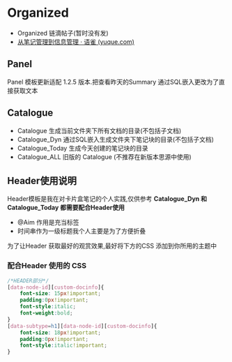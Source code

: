 
# Organized

- Organized 链滴帖子(暂时没有发)
- [从笔记管理到信息管理 · 语雀 (yuque.com)](https://www.yuque.com/siyuannote/ta09ls/ml7277)

## Panel
Panel 模板更新适配 1.2.5 版本.把查看昨天的Summary 通过SQL嵌入更改为了直接获取文本

## Catalogue
- Catalogue 生成当前文件夹下所有文档的目录(不包括子文档)
- Catalogue_Dyn 通过SQL嵌入生成文件夹下笔记块的目录(不包括子文档)
- Catalogue_Today 生成今天创建的笔记块的目录
- Catalogue_ALL 旧版的 Catalogue (不推荐在新版本思源中使用)

## Header使用说明
Header模板是我在对卡片盒笔记的个人实践,仅供参考
**Catalogue_Dyn 和 Catalogue_Today 都需要配合Header使用**
- @Aim 作用是充当标签
- 时间串作为一级标题我个人主要是为了方便折叠


为了让Header 获取最好的观赏效果,最好将下方的CSS 添加到你所用的主题中


### 配合Header 使用的 CSS
```css
/*HEADER部分*/
[data-node-id][custom-docinfo]{
	font-size: 15px!important; 
	padding:0px!important;
	font-style:italic;
	font-weight:bold;
}
[data-subtype=h1][data-node-id][custom-docinfo]{
	font-size: 18px!important; 
	padding:0px!important;
	font-style:italic!important;
}
```